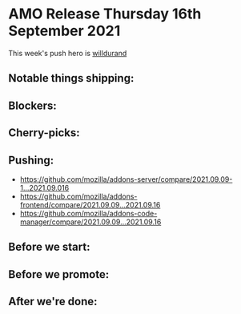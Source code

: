 # AMO Release Thursday 16th September 2021

This week's push hero is [willdurand](https://github.com/willdurand)

## Notable things shipping:

## Blockers:

## Cherry-picks:

## Pushing:

- https://github.com/mozilla/addons-server/compare/2021.09.09-1...2021.09.016
- https://github.com/mozilla/addons-frontend/compare/2021.09.09...2021.09.16
- https://github.com/mozilla/addons-code-manager/compare/2021.09.09...2021.09.16

## Before we start:

## Before we promote:

## After we're done:
